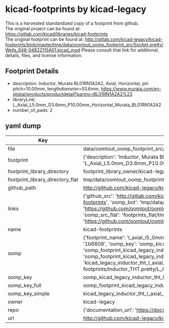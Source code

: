 # kicad-footprints by kicad-legacy  
This is a harvested standardized copy of a footprint from github.  
The original project can be found at:  
https://gitlab.com/kicad/libraries/kicad-footprints  
The original footprint can be found at:
http://gitlab.com/kicad-legacy/kicad-footprints/blob/master/tmp/data/oomlout_oomp_footprint_src/Socket.pretty/Wells_648-0482211SA01.kicad_mod
Please consult that link for additional, details, files, and license information.  
## Footprint Details
* description: Inductor, Murata BL01RN1A2A2, Axial, Horizontal, pin pitch=10.00mm, length*diameter=5*3.6mm, https://www.murata.com/en-global/products/productdetail?partno=BL01RN1A2A2%23  
* libraryLink: L_Axial_L5.0mm_D3.6mm_P10.00mm_Horizontal_Murata_BL01RN1A2A2  
* number_of_pads: 2  
## yaml dump  
| Key | Value |  
| --- | --- |  
| file | data/oomlout_oomp_footprint_src/kicad-footprints/Inductor_THT.pretty/L_Axial_L5.0mm_D3.6mm_P10.00mm_Horizontal_Murata_BL01RN1A2A2.kicad_mod |  
| footprint | {'description': 'Inductor, Murata BL01RN1A2A2, Axial, Horizontal, pin pitch=10.00mm, length*diameter=5*3.6mm, https://www.murata.com/en-global/products/productdetail?partno=BL01RN1A2A2%23', 'libraryLink': 'L_Axial_L5.0mm_D3.6mm_P10.00mm_Horizontal_Murata_BL01RN1A2A2', 'number_of_pads': 2} |  
| footprint_library_directory | footprint_library_owner/kicad-legacy_kicad-footprints |  
| footprint_library_directory_flat | tmp/data/oomlout_oomp_footprint_src/footprints_flat/kicad_legacy_inductor_tht_l_axial_l5_0mm_d3_6mm_p10_00mm_horizontal_murata_bl01rn1a2a2/working |  
| github_path | http://github.com/kicad-legacy/kicad-footprints/blob/master/tmp/data/oomlout_oomp_footprint_src/Inductor_THT.pretty/L_Axial_L5.0mm_D3.6mm_P10.00mm_Horizontal_Murata_BL01RN1A2A2.kicad_mod |  
| links | {'github_src': 'http://gitlab.com/kicad-legacy/kicad-footprints/blob/master/tmp/data/oomlout_oomp_footprint_src/Socket.pretty/Wells_648-0482211SA01.kicad_mod', 'github_src_repo': 'https://gitlab.com/kicad/libraries/kicad-footprints', 'oomp_bot': 'tmp/data/oomlout_oomp_footprint_src/footprints/kicad_legacy_inductor_tht_l_axial_l5_0mm_d3_6mm_p10_00mm_horizontal_murata_bl01rn1a2a2/working', 'oomp_bot_github': 'https://github.com/oomlout/oomlout_oomp_footprint_bot/tree/main/tmp/data/oomlout_oomp_footprint_src/footprints/kicad_legacy_inductor_tht_l_axial_l5_0mm_d3_6mm_p10_00mm_horizontal_murata_bl01rn1a2a2/working', 'oomp_src_flat': 'footprints_flat/tmp/data/oomlout_oomp_footprint_src/footprints_flat/kicad_legacy_inductor_tht_l_axial_l5_0mm_d3_6mm_p10_00mm_horizontal_murata_bl01rn1a2a2/working', 'oomp_src_flat_github': 'https://github.com/oomlout/oomlout_oomp_footprint_src/tree/main/tmp/data/oomlout_oomp_footprint_src/footprints_flat/kicad_legacy_inductor_tht_l_axial_l5_0mm_d3_6mm_p10_00mm_horizontal_murata_bl01rn1a2a2/working'} |  
| name | kicad-footprints |  
| oomp | {'footprint_name': 'l_axial_l5_0mm_d3_6mm_p10_00mm_horizontal_murata_bl01rn1a2a2', 'library_name': 'inductor_tht', 'md5': '1b68081badf488076938f955a3c167a0', 'md5_10': '1b68081bad', 'md5_5': '1b680', 'md5_6': '1b6808', 'oomp_key': 'oomp_kicad_legacy_inductor_tht_l_axial_l5_0mm_d3_6mm_p10_00mm_horizontal_murata_bl01rn1a2a2', 'oomp_key_extra': 'oomp_footprint_kicad_legacy_inductor_tht_l_axial_l5_0mm_d3_6mm_p10_00mm_horizontal_murata_bl01rn1a2a2', 'oomp_key_full': 'oomp_footprint_kicad_legacy_inductor_tht_l_axial_l5_0mm_d3_6mm_p10_00mm_horizontal_murata_bl01rn1a2a2_1b6808', 'oomp_key_simple': 'kicad_legacy_inductor_tht_l_axial_l5_0mm_d3_6mm_p10_00mm_horizontal_murata_bl01rn1a2a2', 'original_filename': 'data/oomlout_oomp_footprint_src/kicad-footprints/Inductor_THT.pretty/L_Axial_L5.0mm_D3.6mm_P10.00mm_Horizontal_Murata_BL01RN1A2A2.kicad_mod', 'owner_name': 'kicad_legacy'} |  
| oomp_key | oomp_kicad_legacy_inductor_tht_l_axial_l5_0mm_d3_6mm_p10_00mm_horizontal_murata_bl01rn1a2a2 |  
| oomp_key_full | oomp_footprint_kicad_legacy_inductor_tht_l_axial_l5_0mm_d3_6mm_p10_00mm_horizontal_murata_bl01rn1a2a2 |  
| oomp_key_simple | kicad_legacy_inductor_tht_l_axial_l5_0mm_d3_6mm_p10_00mm_horizontal_murata_bl01rn1a2a2 |  
| owner | kicad-legacy |  
| repo | {'documentation_url': 'https://docs.github.com/rest/repos/repos#get-a-repository', 'message': 'Not Found'} |  
| url | http://github.com/kicad-legacy/kicad-footprints |  

